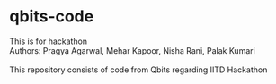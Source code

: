 # qbits-code
This is for hackathon 
<br>
Authors: Pragya Agarwal, Mehar Kapoor, Nisha Rani, Palak Kumari
<br>
<br>
<font colour="Red">
This repository consists of code from Qbits regarding IITD Hackathon
